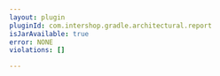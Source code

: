 ```yaml
---
layout: plugin
pluginId: com.intershop.gradle.architectural.report
isJarAvailable: true
error: NONE
violations: []

---
```

